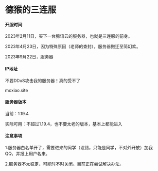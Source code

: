 # 德猴的三连服

#### 开服时间

2023年2月11日，买下一台腾讯云的服务器，也就是三连服的前身。

2023年4月23日，因为特殊原因（老师的查封），服务器搬迁至简幻欢。

2023年9月22日，服务器

#### IP地址

不要DDoS攻击我的服务器！真的受不了

moxiao.site

#### 服务器版本

当前：1.19.4

实际可用：不超过1.19.4，也不要太老的版本，基本上都能进入

#### 注意事项

1.服务器白名单开了，需要进来的同学（没错，只能是同学，不对外开放）加我QQ，并报上用户名来。

2.服务器不太稳定，可能时不时关闭。目前正在尝试解决办法。

